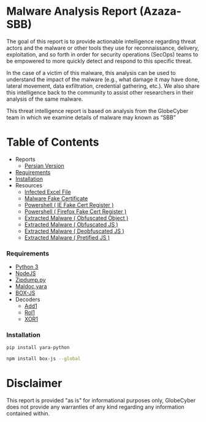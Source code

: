 # Malware Analysis Report (Azaza-SBB)
The goal of this report is to provide actionable intelligence regarding threat actors and the malware or other tools they use for reconnaissance, delivery, exploitation, and so forth in order for security operations (SecOps) teams to be empowered to more quickly detect and respond to this specific threat. 

In the case of a victim of this malware, this analysis can be used to understand the impact of the malware (e.g., what damage it may have done, lateral movement, data exfiltration, credential gathering, etc.). We also share this intelligence back to
the community to assist other researchers in their analysis of the same malware.

This threat intelligence report is based on analysis from the GlobeCyber team in which we examine details of malware may known as “SBB”

# Table of Contents

- Reports
    - [Persian Version](persian.md)
- [Requirements](#Requirements)
- [Installation](#Installation)
- Resources
	- [Infected Excel File](resources/sbb.xlsx)
	- [Malware Fake Certificate](resources/cert.der)
	- [Powershell ( IE Fake Cert Register )](resources/ps.ps1)
	- [Powershell ( Firefox Fake Cert Register )](resources/psf.ps1)
	- [Extracted Malware ( Obfuscated Object )](malware_obfuscated.object)
	- [Extracted Malware ( Obfuscated JS )](malware_obfuscated.js)
	- [Extracted Malware ( Deobfuscated JS )](malware_deobfuscated.js)
	- [Extracted Malware ( Pretified JS )](malware_prettified.js)

### Requirements
- [Python 3](https://www.python.org/downloads/)
- [NodeJS](https://nodejs.org/en/download/current/)
- [Zipdump.py](assets/zipdump.py)
- [Maldoc.yara](assets/maldoc.yara)
- [BOX-JS](https://github.com/CapacitorSet/box-js)
- Decoders
	- [Add1](assets/decoder_add1.py)
	- [Rol1](assets/decoder_rol1.py)
	- [XOR1](assets/decoder_xor1.py)
### Installation

```bash
pip install yara-python
```
```bash
npm install box-js --global
```


# Disclaimer
This report is provided "as is" for informational purposes only, GlobeCyber does not provide any warranties of any kind regarding any information contained within.